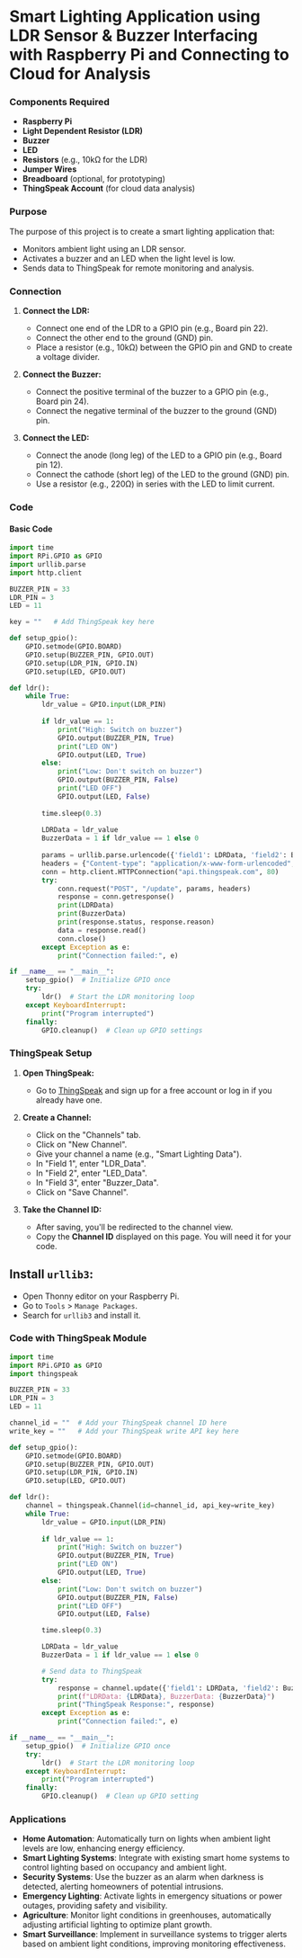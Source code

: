 # Smart Lighting Application using LDR Sensor & Buzzer Interfacing with Raspberry Pi and Connecting to Cloud for Analysis

### Components Required
- **Raspberry Pi** 
- **Light Dependent Resistor (LDR)**
- **Buzzer**
- **LED**
- **Resistors** (e.g., 10kΩ for the LDR)
- **Jumper Wires**
- **Breadboard** (optional, for prototyping)
- **ThingSpeak Account** (for cloud data analysis)

### Purpose
The purpose of this project is to create a smart lighting application that:
- Monitors ambient light using an LDR sensor.
- Activates a buzzer and an LED when the light level is low.
- Sends data to ThingSpeak for remote monitoring and analysis.

### Connection
1. **Connect the LDR:**
   - Connect one end of the LDR to a GPIO pin (e.g., Board pin 22).
   - Connect the other end to the ground (GND) pin.
   - Place a resistor (e.g., 10kΩ) between the GPIO pin and GND to create a voltage divider.

2. **Connect the Buzzer:**
   - Connect the positive terminal of the buzzer to a GPIO pin (e.g., Board pin 24).
   - Connect the negative terminal of the buzzer to the ground (GND) pin.

3. **Connect the LED:**
   - Connect the anode (long leg) of the LED to a GPIO pin (e.g., Board pin 12).
   - Connect the cathode (short leg) of the LED to the ground (GND) pin.
   - Use a resistor (e.g., 220Ω) in series with the LED to limit current.

### Code

#### Basic Code

```python
import time
import RPi.GPIO as GPIO  
import urllib.parse
import http.client

BUZZER_PIN = 33
LDR_PIN = 3
LED = 11

key = ""   # Add ThingSpeak key here

def setup_gpio():
    GPIO.setmode(GPIO.BOARD)
    GPIO.setup(BUZZER_PIN, GPIO.OUT)  
    GPIO.setup(LDR_PIN, GPIO.IN)
    GPIO.setup(LED, GPIO.OUT)

def ldr():
    while True:
        ldr_value = GPIO.input(LDR_PIN) 
        
        if ldr_value == 1:
            print("High: Switch on buzzer")
            GPIO.output(BUZZER_PIN, True)
            print("LED ON")
            GPIO.output(LED, True)
        else:
            print("Low: Don't switch on buzzer")
            GPIO.output(BUZZER_PIN, False)
            print("LED OFF")
            GPIO.output(LED, False)
       
        time.sleep(0.3)
       
        LDRData = ldr_value
        BuzzerData = 1 if ldr_value == 1 else 0
       
        params = urllib.parse.urlencode({'field1': LDRData, 'field2': BuzzerData, 'key': key})
        headers = {"Content-type": "application/x-www-form-urlencoded", "Accept": "text/plain"}
        conn = http.client.HTTPConnection("api.thingspeak.com", 80)
        try:
            conn.request("POST", "/update", params, headers)
            response = conn.getresponse()
            print(LDRData)
            print(BuzzerData)
            print(response.status, response.reason)
            data = response.read()
            conn.close()
        except Exception as e:
            print("Connection failed:", e)

if __name__ == "__main__":
    setup_gpio()  # Initialize GPIO once
    try:
        ldr()  # Start the LDR monitoring loop
    except KeyboardInterrupt:
        print("Program interrupted")
    finally:
        GPIO.cleanup()  # Clean up GPIO settings
```
### ThingSpeak Setup
1. **Open ThingSpeak:**
   - Go to [ThingSpeak](https://thingspeak.com) and sign up for a free account or log in if you already have one.

2. **Create a Channel:**
   - Click on the "Channels" tab.
   - Click on "New Channel".
   - Give your channel a name (e.g., "Smart Lighting Data").
   - In "Field 1", enter "LDR_Data".
   - In "Field 2", enter "LED_Data".
   - In "Field 3", enter "Buzzer_Data".
   - Click on "Save Channel".

3. **Take the Channel ID:**
   - After saving, you'll be redirected to the channel view.
   - Copy the **Channel ID** displayed on this page. You will need it for your code.

## **Install `urllib3`:**
   - Open Thonny editor on your Raspberry Pi.
   - Go to `Tools` > `Manage Packages`.
   - Search for `urllib3` and install it.

### Code with ThingSpeak Module

```python
import time
import RPi.GPIO as GPIO  
import thingspeak

BUZZER_PIN = 33
LDR_PIN = 3
LED = 11

channel_id = ""  # Add your ThingSpeak channel ID here
write_key = ""   # Add your ThingSpeak write API key here

def setup_gpio():
    GPIO.setmode(GPIO.BOARD)
    GPIO.setup(BUZZER_PIN, GPIO.OUT)  
    GPIO.setup(LDR_PIN, GPIO.IN)
    GPIO.setup(LED, GPIO.OUT)

def ldr():
    channel = thingspeak.Channel(id=channel_id, api_key=write_key)
    while True:
        ldr_value = GPIO.input(LDR_PIN) 
        
        if ldr_value == 1:
            print("High: Switch on buzzer")
            GPIO.output(BUZZER_PIN, True)
            print("LED ON")
            GPIO.output(LED, True)
        else:
            print("Low: Don't switch on buzzer")
            GPIO.output(BUZZER_PIN, False)
            print("LED OFF")
            GPIO.output(LED, False)

        time.sleep(0.3)

        LDRData = ldr_value
        BuzzerData = 1 if ldr_value == 1 else 0

        # Send data to ThingSpeak
        try:
            response = channel.update({'field1': LDRData, 'field2': BuzzerData})
            print(f"LDRData: {LDRData}, BuzzerData: {BuzzerData}")
            print("ThingSpeak Response:", response)
        except Exception as e:
            print("Connection failed:", e)

if __name__ == "__main__":
    setup_gpio()  # Initialize GPIO once
    try:
        ldr()  # Start the LDR monitoring loop
    except KeyboardInterrupt:
        print("Program interrupted")
    finally:
        GPIO.cleanup()  # Clean up GPIO setting
```
### Applications
- **Home Automation**: Automatically turn on lights when ambient light levels are low, enhancing energy efficiency.
- **Smart Lighting Systems**: Integrate with existing smart home systems to control lighting based on occupancy and ambient light.
- **Security Systems**: Use the buzzer as an alarm when darkness is detected, alerting homeowners of potential intrusions.
- **Emergency Lighting**: Activate lights in emergency situations or power outages, providing safety and visibility.
- **Agriculture**: Monitor light conditions in greenhouses, automatically adjusting artificial lighting to optimize plant growth.
- **Smart Surveillance**: Implement in surveillance systems to trigger alerts based on ambient light conditions, improving monitoring effectiveness.
